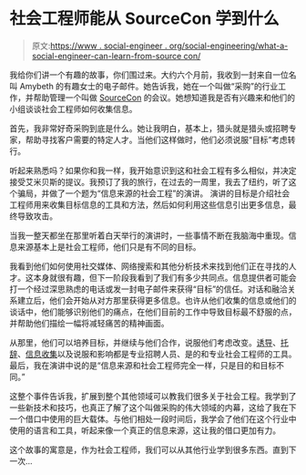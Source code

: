 # 社会工程师能从 SourceCon 学到什么

> 原文:[https://www . social-engineer . org/social-engineering/what-a-social-engineer-can-learn-from-source con/](https://www.social-engineer.org/social-engineering/what-a-social-engineer-can-learn-from-sourcecon/)

我给你们讲一个有趣的故事，你们围过来。大约六个月前，我收到一封来自一位名叫 Amybeth 的有趣女士的电子邮件。她告诉我，她在一个叫做“采购”的行业工作，并帮助管理一个叫做 [SourceCon](http://www.sourcecon.com/) 的会议。她想知道我是否有兴趣来和他们的小组谈谈社会工程师如何收集信息。

首先，我非常好奇采购到底是什么。她让我明白，基本上，猎头就是猎头或招聘专家，帮助寻找客户需要的特定人才。当他们这样做时，他们必须说服“目标”考虑转行。

听起来熟悉吗？如果你和我一样，我开始意识到这和社会工程有多么相似，并决定接受艾米贝斯的提议。我预订了我的旅行，在过去的一周里，我去了纽约，听了这个骗局，并做了一个题为“信息来源的社会工程”的演讲。
 演讲的目标是介绍社会工程师用来收集目标信息的工具和方法，然后如何利用这些信息引出更多信息，最终导致攻击。

当我一整天都坐在那里听着白天举行的演讲时，一些事情不断在我脑海中重现。信息来源基本上是社会工程师，他们只是有不同的目标。

我看到他们如何使用社交媒体、网络搜索和其他分析技术来找到他们正在寻找的人才。这本身就很有趣，但下一阶段我看到了我们有多少共同点。信息提供者可能会打一个经过深思熟虑的电话或发一封电子邮件来获得“目标”的信任。对话和融洽关系建立后，他们会开始从对方那里获得更多信息。也许从他们收集的信息或他们的谈话中，他们能够识别他们的痛点，在他们目前的工作中导致目标最不舒服的点，并帮助他们描绘一幅将减轻痛苦的精神画面。

从那里，他们可以培养目标，并继续与他们合作，说服他们考虑改变。[诱导](https://www.social-engineer.org/framework/influencing-others/elicitation/)、[托辞](https://www.social-engineer.org/framework/influencing-others/pretexting/)、[信息收集](https://www.social-engineer.org/framework/information-gathering/)以及说服和影响都是专业招聘人员、是的和专业社会工程师的工具。最后，我在演讲中说的是“信息来源和社会工程师完全一样，只是目的和目标不同。”

这整个事件告诉我，扩展到整个其他领域可以教我们很多关于社会工程。我学到了一些新技术和技巧，也真正了解了这个叫做采购的伟大领域的内幕，这给了我在下一个借口中使用的巨大载体。与他们相处一段时间后，我学会了他们在这个行业中使用的语言和工具，听起来像一个真正的信息来源，这让我的借口更加有力。

这个故事的寓意是，作为社会工程师，我们可以从其他行业学到很多东西。直到下一次…